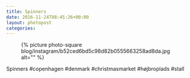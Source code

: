 ```yaml
---
title: Spinners
date: 2016-11-24T08:45:26+00:00
layout: photopost
categories:
---
```


<figure class="photo photo--square">
  {% picture photo-square blog/instagram/b52ced6bd5c98d82b0555663258ad8da.jpg alt="" %}
</figure>

Spinners
#copenhagen #denmark #christmasmarket #højbroplads #stall
